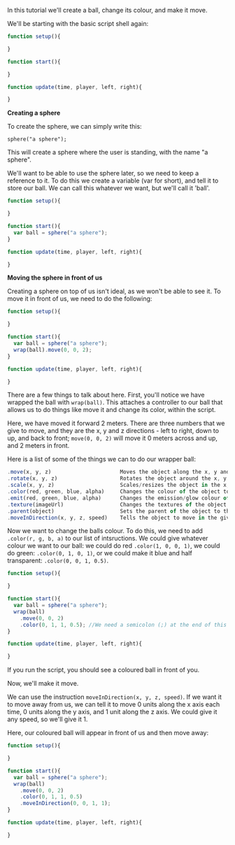 In this tutorial we'll create a ball, change its colour, and make it move.

We'll be starting with the basic script shell again:

```javascript
function setup(){

}

function start(){

}

function update(time, player, left, right){

}
```

**Creating a sphere**

To create the sphere, we can simply write this:

```sphere("a sphere");```

This will create a sphere where the user is standing, with the name "a sphere".

We'll want to be able to use the sphere later, so we need to keep a reference to it.  To do this we create a variable (var for short), and
tell it to store our ball.  We can call this whatever we want, but we'll call it 'ball'.

```javascript
function setup(){

}

function start(){
  var ball = sphere("a sphere");
}

function update(time, player, left, right){

}
```

**Moving the sphere in front of us**

Creating a sphere on top of us isn't ideal, as we won't be able to see it.  To move it in front of us, we need to do the following:

```javascript
function setup(){

}

function start(){
  var ball = sphere("a sphere");
  wrap(ball).move(0, 0, 2);
}

function update(time, player, left, right){

}
```

There are a few things to talk about here.  First, you'll notice we have wrapped the ball with ```wrap(ball)```.  This attaches a controller
to our ball that allows us to do things like move it and change its color, within the script.  

Here, we have moved it forward 2 meters.  There are three numbers that we give to move, and they are the x, y and z directions - left to right, 
down to up, and back to front; ```move(0, 0, 2)``` will move it 0 meters across and up, and 2 meters in front.

Here is a list of some of the things we can to do our wrapper ball:
```javascript
.move(x, y, z)                      Moves the object along the x, y and z axes
.rotate(x, y, z)                    Rotates the object around the x, y and z axes
.scale(x, y, z)                     Scales/resizes the object in the x, y and z directions
.color(red, green, blue, alpha)     Changes the colour of the object to the specified red, green, blue and alpha values - values are from 0 to 1 
.emit(red, green, blue, alpha)      Changes the emission/glow colour of the object to the specified red, green, blue and alpha values - values are from 0 to 1
.texture(imageUrl)                  Changes the textures of the object to the image from the URL
.parent(object)                     Sets the parent of the object to the given object.  This means that if the parent moves, rotates or scales the child wil also move, rotate or scale.
.moveInDirection(x, y, z, speed)    Tells the object to move in the given direction at the given speed.
```

Now we want to change the balls colour.  To do this, we need to add ```.color(r, g, b, a)``` to our list of intsructions.  We could give whatever colour we want to our ball: we could do red ```.color(1, 0, 0, 1)```, we could do green: ```.color(0, 1, 0, 1)```, or we could make it blue and half transparent: ```.color(0, 0, 1, 0.5)```.  

```javascript
function setup(){

}

function start(){
  var ball = sphere("a sphere");
  wrap(ball)
    .move(0, 0, 2)
    .color(0, 1, 1, 0.5); //We need a semicolon (;) at the end of this line, to tell the application that there are no more instructions.
}

function update(time, player, left, right){

}
```

If you run the script, you should see a coloured ball in front of you.

Now, we'll make it move.

We can use the instruction ```moveInDirection(x, y, z, speed)```.  If we want it to move away from us, we can tell it to move 0 
units along the x axis each time, 0 units along the y axis, and 1 unit along the z axis.  We could give it any speed, so we'll give it 1.

Here, our coloured ball will appear in front of us and then move away:

```javascript
function setup(){

}

function start(){
  var ball = sphere("a sphere");
  wrap(ball)
    .move(0, 0, 2)
    .color(0, 1, 1, 0.5)
    .moveInDirection(0, 0, 1, 1);
}

function update(time, player, left, right){

}
```
